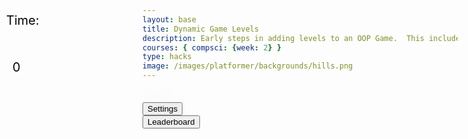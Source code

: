 ```yaml
---
layout: base
title: Dynamic Game Levels
description: Early steps in adding levels to an OOP Game.  This includes basic animations left-right-jump, multiple background, and simple callback to terminate each level.
courses: { compsci: {week: 2} }
type: hacks
image: /images/platformer/backgrounds/hills.png
---
```


<style>
    #gameBegin, #controls, #gameOver, #settings {
        position: relative;
        z-index: 2; /*Ensure the controls are on top, higher z-index is on top*/
    }
    #platform, #tube {
      position: relative;
      z-index: 3;
    }
    #thing, #character {
      position: relative;
      z-index: 4;
    }
    #leaderboardButton{
      position: fixed;
      z-index: 5;
      
    }
    #score, #timeScore{
      position: absolute;
      z-index: 5;
      top: 75px; 
      left: 10px; 
      color: black; 
      font-size: 20px; 
      background-color: white;
    }

.sidenav {
  position: fixed;
  height: 100%; /* 100% Full-height */
  width: 0px; /* 0 width - change this with JavaScript*/

  z-index: 3; /* Stay on top */
  top: 0; /* Stay at the top */
  left: 0;
  overflow-x: hidden; /* Disable horizontal scroll */
  padding-top: 60px; /* Place content 60px from the top */

  transition: 0.5s; /* 0.5 second transition effect to slide in the sidenav */
  background-color: black;
}

#toggleCanvasEffect, #background, #platform{
  animation: fadein 5s;
}

#startGame{
  animation: flash 0.5s infinite;
}

@keyframes flash {
  50% {
    opacity: 0;
  }
}
@keyframes fadeout{
    from {opacity: 1}
    to {opacity: 0}
}

@keyframes fadein{
    from {opacity: 0}
    to {opacity: 1}
}
</style>

<!-- Prepare DOM elements -->
<!-- Wrap both the canvas and controls in a container div -->
<div id="mySidebar" class="sidenav">
  <a href="javascript:void(0)" id="toggleSettingsBar1" class="closebtn">&times;</a>
</div>
<div id="canvasContainer" class="game-canvas">
    <div id="gameBegin" hidden>
        <button id="startGame">Start Game</button>
    </div>
    <div id="controls"> <!-- Controls -->
        <!-- Background controls -->
        <button id="toggleCanvasEffect">Invert</button>
    </div>
    <div id="settings"> <!-- Controls -->
      <!-- Background Controls -->
      <button id="toggleSettingsBar">Settings</button>
    </div>
    <div id="gameOver" hidden>
        <button id="restartGame">Restart</button>
    </div>
    <div id="score">
    Time: <span id="timeScore">0</span>
    </div>
    <button id="leaderboardButton">Leaderboard</button>
</div>

<script type="module">
    // Imports
    import GameEnv from '{{site.baseurl}}/assets/js/platformer/GameEnv.js';
    import GameLevel from '{{site.baseurl}}/assets/js/platformer/GameLevel.js';
    import GameControl from '{{site.baseurl}}/assets/js/platformer/GameControl.js';
    import Controller from '{{site.baseurl}}/assets/js/platformer/Controller.js';


    /*  ==========================================
     *  ======= Data Definitions =================
     *  ==========================================
    */

    // Define assets for the game
    var assets = {
      obstacles: {
        tube: { src: "/images/platformer/obstacles/tube.png" },
      },
      platforms: {
        grass: { src: "/images/platformer/platforms/rainbowcake.jpg" },
        alien: { src: "/images/platformer/platforms/alien.png" }
      },
      thing: {
        coin: { src: "/images/Coin.png" }, //Add this one!
      },  
      platformO: {
        grass: { src: "/images/starburst.png" },
      },
      
      backgrounds: {
        start: { src: "/images/platformer/backgrounds/home.png" },
        hills: { src: "/images/platformer/backgrounds/candyland.png" },
        planet: { src: "/images/platformer/backgrounds/planet.jpg" },
        castles: { src: "/images/platformer/backgrounds/castles.png" },
        end: { src: "/images/platformer/backgrounds/game_over.png" },
        mountains: { src: "/images/platformer/backgrounds/cottoncandy.jpg"}
      },
      enemies: {
          goomba: {
            src: "/images/platformer/sprites/goomba.png",
            width: 448,
            height: 452,}
        },
      players: {
       mario: {
          src: "/images/platformer/sprites/mario.png",
          width: 256,
          height: 256,
          idle: { row: 6, frames: 1, idleFrame: {column: 1, frames: 0} },
          runningLeft: { row: 13, frames: 15, idleFrame: {column: 1, frames: 0} },
          runningRight: { row: 12, frames: 15, idleFrame: {column: 1, frames: 0} },
          w: { row: 10, frames: 15 },
          wa: { row: 11, frames: 15 },
          wd: { row: 10, frames: 15 },
          a: { row: 3, frames: 7, idleFrame: { column: 7, frames: 0 } }, // ????
          p: { row: 3, frames: 7, idleFrame: { column: 7, frames: 0 } },
          s: {  },
          d: { row: 2, frames: 7, idleFrame: { column: 7, frames: 0 } }
        },
        monkey: {
          src: "/images/platformer/sprites/lopezanimation.png", // Modify this to match your file path
          width: 46,
          height: 52.5,
          idle: { row: 6, frames: 3, idleFrame: {column: 1, frames: 0} },
          a: { row: 1, frames: 3, idleFrame: { column: 1, frames: 0 } }, // Right Movement
          d: { row: 2, frames: 3, idleFrame: { column: 1, frames: 0 } }, // Left Movement 
          runningLeft: { row: 5, frames: 3, idleFrame: {column: 1, frames: 0} },
          runningRight: { row: 4, frames: 3, idleFrame: {column: 1, frames: 0} },
          s: {}, // Stop the movement 
        }
       /* monkey: {
          src: "/images/platformer/sprites/monkey.png",
          width: 40,
          height: 40,
          w: { row: 9, frames: 15 },
          wa: { row: 9, frames: 15 },
          wd: { row: 9, frames: 15 },
          a: { row: 1, frames: 15, idleFrame: { column: 7, frames: 0 } },
          s: { row: 12, frames: 15 },
          d: { row: 0, frames: 15, idleFrame: { column: 7, frames: 0 } }
        }*/
      }
    };

    // Function to switch to the leaderboard screen
    function showLeaderboard() {
      const id = document.getElementById("gameOver");
      id.hidden = false;
      // Hide game canvas and controls
      document.getElementById('canvasContainer').style.display = 'none';
      document.getElementById('controls').style.display = 'none';

    // Create and display leaderboard section
    const leaderboardSection = document.createElement('div');
    leaderboardSection.id = 'leaderboardSection';
    leaderboardSection.innerHTML = '<h1 style="text-align: center; font-size: 18px;">Leaderboard </h1>';
    document.querySelector(".page-content").appendChild(leaderboardSection)
    // document.body.appendChild(leaderboardSection);

    const playerScores = localStorage.getItem("playerScores")
    const playerScoresArray = playerScores.split(";")
    const scoresObj = {}
    const scoresArr = []
    for(let i = 0; i< playerScoresArray.length-1; i++){
      const temp = playerScoresArray[i].split(",")
      scoresObj[temp[0]] = parseInt(temp[1])
      scoresArr.push(parseInt(temp[1]))
    }

    scoresArr.sort()

    const finalScoresArr = []
    for (let i = 0; i<scoresArr.length; i++) {
      for (const [key, value] of Object.entries(scoresObj)) {
        if (scoresArr[i] ==value) {
          finalScoresArr.push(key + "," + value)
          break;
        }
      }
    }
    let rankScore = 1;
    for (let i =0; i<finalScoresArr.length; i++) {
      const rank = document.createElement('div');
      rank.id = `rankScore${rankScore}`;
      rank.innerHTML = `<h2 style="text-align: center; font-size: 18px;">${finalScoresArr[i]} </h2>`;
      document.querySelector(".page-content").appendChild(rank)    
      }
    }
    
    var myController = new Controller();

    // add File to assets, ensure valid site.baseurl
    Object.keys(assets).forEach(category => {
      Object.keys(assets[category]).forEach(assetName => {
        assets[category][assetName]['file'] = "{{site.baseurl}}" + assets[category][assetName].src;
      });
    });

    // Event listener for leaderboard button to be clicked
    document.getElementById('leaderboardButton').addEventListener('click', showLeaderboard);

    // add File to assets, ensure valid site.baseurl
    Object.keys(assets).forEach(category => {
      Object.keys(assets[category]).forEach(assetName => {
        assets[category][assetName]['file'] = "{{site.baseurl}}" + assets[category][assetName].src;
      });
    });
    /*  ==========================================
     *  ===== Game Level Call Backs ==============
     *  ==========================================
    */

    // Level completion tester
    function testerCallBack() {
        // console.log(GameEnv.player?.x)
        if (GameEnv.player?.x > GameEnv.innerWidth) {
            return true;
        } else {
            return false;
        }
    }

    // Helper function for button click
    function waitForButton(buttonName) {
      // resolve the button click
      return new Promise((resolve) => {
          const waitButton = document.getElementById(buttonName);
          const waitButtonListener = () => {
              resolve(true);
          };
          waitButton.addEventListener('click', waitButtonListener);
      });
    }

    // Start button callback
    async function startGameCallback() {
      const id = document.getElementById("gameBegin");
      id.hidden = false;
      
      // Use waitForRestart to wait for the restart button click
      await waitForButton('startGame');
      id.hidden = true;
      
      return true;
    }

    // Home screen exits on Game Begin button
    function homeScreenCallback() {
      // gameBegin hidden means game has started
      const id = document.getElementById("gameBegin");
      return id.hidden;
    }

    // Game Over callback
    async function gameOverCallBack() {
      const id = document.getElementById("gameOver");
      id.hidden = false;

      // Store whether the game over screen has been shown before
      const gameOverScreenShown = localStorage.getItem("gameOverScreenShown");

      // Check if the game over screen has been shown before
      if (!gameOverScreenShown) {
        const playerScore = document.getElementById("timeScore").innerHTML;
        const playerName = prompt(`You scored ${playerScore}. What is your name?`);
        let temp = localStorage.getItem("playerScores");
        temp += playerName + ", " + playerScore + ";";
        localStorage.setItem("playerScores", temp);
        // Set a flag in local storage to indicate that the game over screen has been shown
        localStorage.setItem("gameOverScreenShown", "true");
    }
      
      // Use waitForRestart to wait for the restart button click
      await waitForButton('restartGame');
      id.hidden = true;
      
      // Change currentLevel to start/restart value of null
      GameEnv.currentLevel = null;
      // Reset the flag so that the game over screen can be shown again on the next game over
      localStorage.removeItem("gameOverScreenShown");
      return true;
    }

    /*  ==========================================
     *  ========== Game Level setup ==============
     *  ==========================================
     * Start/Homme sequence
     * a.) the start level awaits for button selection
     * b.) the start level automatically cycles to home level
     * c.) the home advances to 1st game level when button selection is made
    */
    // Start/Home screens
    new GameLevel( {tag: "start", callback: startGameCallback } );
    new GameLevel( {tag: "home", background: assets.backgrounds.start, callback: homeScreenCallback } );
    // Game screens
    new GameLevel( {tag: "hills", background2: assets.backgrounds.mountains, background: assets.backgrounds.hills, platform: assets.platforms.grass, platformO: assets.platformO.grass, thing: assets.thing.coin, player: assets.players.mario, enemy: assets.enemies.goomba,  tube: assets.obstacles.tube, callback: testerCallBack } );
    new GameLevel( {tag: "alien", background: assets.backgrounds.planet, platform: assets.platforms.alien, player: assets.players.monkey, callback: testerCallBack } );
    // Game Over screen
    new GameLevel( {tag: "end", background: assets.backgrounds.end, callback: gameOverCallBack } );

    /*  ==========================================
     *  ========== Game Control ==================
     *  ==========================================
    */

    // create listeners
    toggleCanvasEffect.addEventListener('click', GameEnv.toggleInvert);
    window.addEventListener('resize', GameEnv.resize);

    // start game
    GameControl.gameLoop();

    myController.initialize();

    var table = myController.levelTable;
    document.getElementById("mySidebar").append(table);
    
    var toggle = false;
    
    function toggleWidth(){
      toggle = !toggle;
      document.getElementById("mySidebar").style.width = toggle?"250px":"0px";
      }
      
      document.getElementById("toggleSettingsBar").addEventListener("click",toggleWidth);
      document.getElementById("toggleSettingsBar1").addEventListener("click",toggleWidth);

    


</script>
